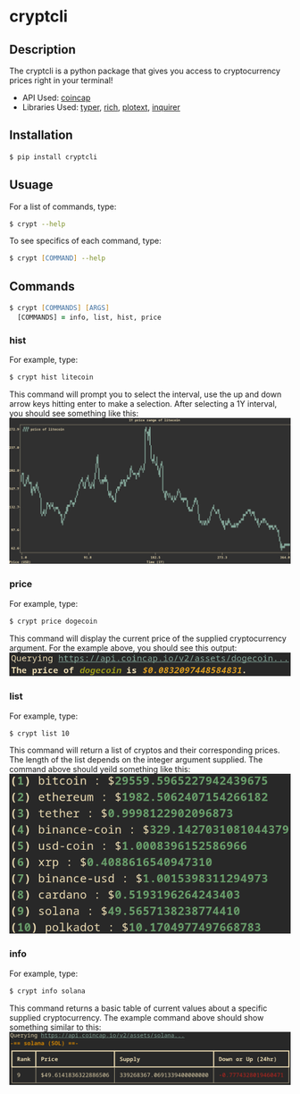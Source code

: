 # cryptcli

## Description
The cryptcli is a python package that gives you access to cryptocurrency prices right in your terminal!
- API Used: [coincap](https://coincap.io/)
- Libraries Used: [typer](https://github.com/tiangolo/typer), [rich](https://github.com/Textualize/rich), [plotext](https://github.com/piccolomo/plotext), [inquirer](https://github.com/magmax/python-inquirer) 

## Installation
```zsh
$ pip install cryptcli
```

## Usuage
For a list of commands, type:
```zsh
$ crypt --help
```
To see specifics of each command, type:
```zsh
$ crypt [COMMAND] --help
```

## Commands
```zsh
$ crypt [COMMANDS] [ARGS]
  [COMMANDS] = info, list, hist, price
```

### hist
For example, type:
```zsh
$ crypt hist litecoin
```
This command will prompt you to select the interval, use the up and down arrow keys hitting enter to make a selection.
After selecting a 1Y interval, you should see something like this:
<img src="./pictures/litecoin-1y.png">

### price
For example, type:
```zsh
$ crypt price dogecoin
```
This command will display the current price of the supplied cryptocurrency argument.
For the example above, you should see this output:
<img src="./pictures/price-doge.png">

### list
For example, type:
```zsh
$ crypt list 10
```
This command will return a list of cryptos and their corresponding prices. The length of the list depends on the integer argument supplied.
The command above should yeild something like this:
<img src="./pictures/list-10.png">

### info
For example, type:
```zsh
$ crypt info solana
```
This command returns a basic table of current values about a specific supplied cryptocurrency.
The example command above should show something similar to this:
<img src="./pictures/info-solana.png">
